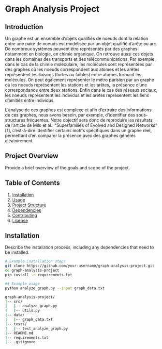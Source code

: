 # Graph Analysis Project

## Introduction

Un graphe est un ensemble d’objets qualifiés de noeuds dont la relation entre une paire de noeuds est modélisée par un objet qualifié d’arête ou arc. De nombreux systèmes peuvent être représentés par des graphes notamment en biologie, en chimie organique. On retrouve aussi ces objets dans les domaines des transports et des télécommunications. Par exemple, dans le cas de la chimie moléculaire, les molécules sont représentées par des graphes où les noeuds correspondent aux atomes et les arêtes représentent les liaisons (fortes ou faibles) entre atomes formant les molécules. On peut également représenter le métro parisien par un graphe où les noeuds représentent les stations et les arêtes, la présence d’une correspondance entre deux stations. Enfin dans le cas des réseaux sociaux, les noeuds représentent les individus et les arêtes représentent les liens d’amitiés entre individus.

L’analyse de ces graphes est complexe et afin d’extraire des informations de ces graphes, nous avons besoin, par exemple, d’identifier des sous-structures fréquentes. Notre objectif sera donc de reproduire les résultats de l’article de Milo et al.: “Superfamilies of Evolved and Designed Networks” [1], c’est-à-dire identifier certains motifs spécifiques dans un graphe réel, permettant d’en comparer la présence avec des graphes générés aléatoirement.

## Project Overview

Provide a brief overview of the goals and scope of the project.

## Table of Contents

1. [Installation](#installation)
2. [Usage](#usage)
3. [Project Structure](#project-structure)
4. [Dependencies](#dependencies)
5. [Contributing](#contributing)
6. [License](#license)

## Installation

Describe the installation process, including any dependencies that need to be installed.

```bash
# Example installation steps
git clone https://github.com/your-username/graph-analysis-project.git
cd graph-analysis-project
pip install -r requirements.txt

## Example usage
python analyze_graph.py --input graph_data.txt

graph-analysis-project/
|-- src/
|   |-- analyze_graph.py
|   |-- utils.py
|-- data/
|   |-- graph_data.txt
|-- tests/
|   |-- test_analyze_graph.py
|-- README.md
|-- requirements.txt
|-- .gitignore


